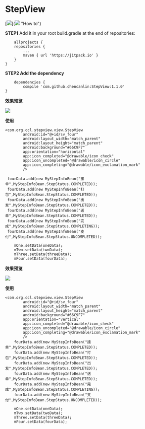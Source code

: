 # StepView #

[[![](https://jitpack.io/v/chencanlin/StepView.svg)](https://jitpack.io/#chencanlin/StepView)]([![](https://jitpack.io/v/chencanlin/StepView.svg)](https://jitpack.io/#chencanlin/StepView) "How to")

**STEP1** Add it in your root build.gradle at the end of repositories:

    	allprojects {
		repositories {
			...
			maven { url 'https://jitpack.io' }
		}
	}

**STEP2 Add the dependency**

	    dependencies {
	        compile 'com.github.chencanlin:StepView:1.1.0'
	}

**效果预览**

![](http://i.imgur.com/HCqbYXB.png)

**使用**
    
	<com.org.ccl.stepview.view.StepView
            android:id="@+id/sv_four"
            android:layout_width="match_parent"
            android:layout_height="match_parent"
            android:background="#66C9F7"
            app:orientation="horizontal"
			app:icon_completed="@drawable/icon_check"
            app:icon_uncompleted="@drawable/icon_circle"
            app:icon_completing="@drawable/icon_exclamation_mark"
            />

	 fourData.add(new MyStepInfoBean("接单",MyStepInfoBean.StepStatus.COMPLETED));
     fourData.add(new MyStepInfoBean("打包",MyStepInfoBean.StepStatus.COMPLETED));
     fourData.add(new MyStepInfoBean("出发",MyStepInfoBean.StepStatus.COMPLETED));
     fourData.add(new MyStepInfoBean("送单",MyStepInfoBean.StepStatus.COMPLETED));
     fourData.add(new MyStepInfoBean("完成",MyStepInfoBean.StepStatus.COMPLETING));
     fourData.add(new MyStepInfoBean("支付",MyStepInfoBean.StepStatus.UNCOMPLETED));

		mOne.setData(oneData);
        mTwo.setData(twoData);
        mThree.setData(threeData);
        mFour.setData(fourData);

**效果预览**

![](http://i.imgur.com/zn1LIkg.png)

**使用**

	<com.org.ccl.stepview.view.StepView
            android:id="@+id/sv_four"
            android:layout_width="match_parent"
            android:layout_height="match_parent"
            android:background="#66C9F7"
            app:orientation="vertical"
			app:icon_completed="@drawable/icon_check"
            app:icon_uncompleted="@drawable/icon_circle"
            app:icon_completing="@drawable/icon_exclamation_mark"
            />
		fourData.add(new MyStepInfoBean("接单",MyStepInfoBean.StepStatus.COMPLETED));
        fourData.add(new MyStepInfoBean("打包",MyStepInfoBean.StepStatus.COMPLETED));
        fourData.add(new MyStepInfoBean("出发",MyStepInfoBean.StepStatus.COMPLETED));
        fourData.add(new MyStepInfoBean("送单",MyStepInfoBean.StepStatus.COMPLETED));
        fourData.add(new MyStepInfoBean("完成",MyStepInfoBean.StepStatus.COMPLETING));
        fourData.add(new MyStepInfoBean("支付",MyStepInfoBean.StepStatus.UNCOMPLETED));

		mOne.setData(oneData);
        mTwo.setData(twoData);
        mThree.setData(threeData);
        mFour.setData(fourData);